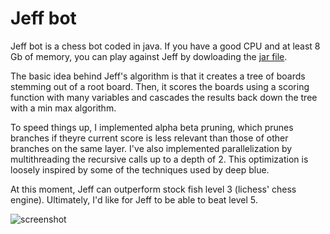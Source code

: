 # Jeff bot

Jeff bot is a chess bot coded in java. If you have a good CPU and at least 8 Gb of memory, you can play against Jeff by dowloading the [jar file](https://github.com/BorysSerbyn/Jeff-bot/tree/master/out/artifacts/chess_jar).

The basic idea behind Jeff's algorithm is that it creates a tree of boards stemming out of a root board. Then, it scores the boards using a scoring function with many variables and cascades the results back down the tree with a min max algorithm. 

To speed things up, I implemented alpha beta pruning, which prunes branches if theyre current score is less relevant than those of other branches on the same layer. I've also implemented parallelization by multithreading the recursive calls up to a depth of 2. This optimization is loosely inspired by some of the techniques used by deep blue.

At this moment, Jeff can outperform stock fish level 3 (lichess' chess engine). Ultimately, I'd like for Jeff to be able to beat level 5.

![screenshot](https://i.imgur.com/MEmtkXk.jpg)
